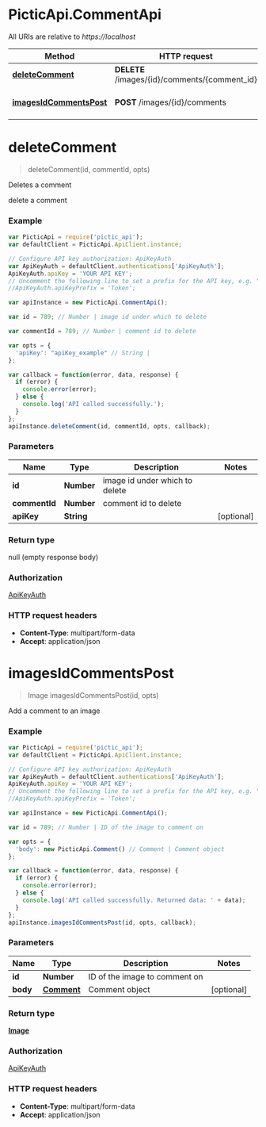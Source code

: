 # PicticApi.CommentApi

All URIs are relative to *https://localhost*

Method | HTTP request | Description
------------- | ------------- | -------------
[**deleteComment**](CommentApi.md#deleteComment) | **DELETE** /images/{id}/comments/{comment_id} | Deletes a comment
[**imagesIdCommentsPost**](CommentApi.md#imagesIdCommentsPost) | **POST** /images/{id}/comments | Add a comment to an image


<a name="deleteComment"></a>
# **deleteComment**
> deleteComment(id, commentId, opts)

Deletes a comment

delete a comment

### Example
```javascript
var PicticApi = require('pictic_api');
var defaultClient = PicticApi.ApiClient.instance;

// Configure API key authorization: ApiKeyAuth
var ApiKeyAuth = defaultClient.authentications['ApiKeyAuth'];
ApiKeyAuth.apiKey = 'YOUR API KEY';
// Uncomment the following line to set a prefix for the API key, e.g. "Token" (defaults to null)
//ApiKeyAuth.apiKeyPrefix = 'Token';

var apiInstance = new PicticApi.CommentApi();

var id = 789; // Number | image id under which to delete

var commentId = 789; // Number | comment id to delete

var opts = { 
  'apiKey': "apiKey_example" // String | 
};

var callback = function(error, data, response) {
  if (error) {
    console.error(error);
  } else {
    console.log('API called successfully.');
  }
};
apiInstance.deleteComment(id, commentId, opts, callback);
```

### Parameters

Name | Type | Description  | Notes
------------- | ------------- | ------------- | -------------
 **id** | **Number**| image id under which to delete | 
 **commentId** | **Number**| comment id to delete | 
 **apiKey** | **String**|  | [optional] 

### Return type

null (empty response body)

### Authorization

[ApiKeyAuth](../README.md#ApiKeyAuth)

### HTTP request headers

 - **Content-Type**: multipart/form-data
 - **Accept**: application/json

<a name="imagesIdCommentsPost"></a>
# **imagesIdCommentsPost**
> Image imagesIdCommentsPost(id, opts)

Add a comment to an image

### Example
```javascript
var PicticApi = require('pictic_api');
var defaultClient = PicticApi.ApiClient.instance;

// Configure API key authorization: ApiKeyAuth
var ApiKeyAuth = defaultClient.authentications['ApiKeyAuth'];
ApiKeyAuth.apiKey = 'YOUR API KEY';
// Uncomment the following line to set a prefix for the API key, e.g. "Token" (defaults to null)
//ApiKeyAuth.apiKeyPrefix = 'Token';

var apiInstance = new PicticApi.CommentApi();

var id = 789; // Number | ID of the image to comment on

var opts = { 
  'body': new PicticApi.Comment() // Comment | Comment object
};

var callback = function(error, data, response) {
  if (error) {
    console.error(error);
  } else {
    console.log('API called successfully. Returned data: ' + data);
  }
};
apiInstance.imagesIdCommentsPost(id, opts, callback);
```

### Parameters

Name | Type | Description  | Notes
------------- | ------------- | ------------- | -------------
 **id** | **Number**| ID of the image to comment on | 
 **body** | [**Comment**](Comment.md)| Comment object | [optional] 

### Return type

[**Image**](Image.md)

### Authorization

[ApiKeyAuth](../README.md#ApiKeyAuth)

### HTTP request headers

 - **Content-Type**: multipart/form-data
 - **Accept**: application/json

